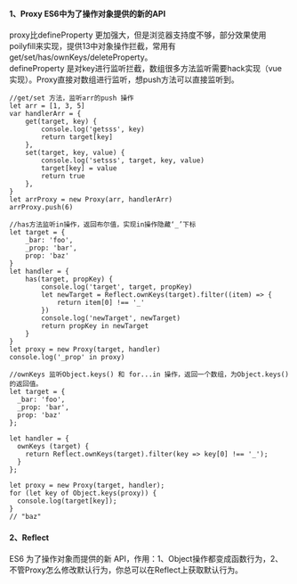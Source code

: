#### 1、Proxy ES6中为了操作对象提供的新的API 
proxy比defineProperty 更加强大，但是浏览器支持度不够，部分效果使用poilyfill来实现，提供13中对象操作拦截，常用有get/set/has/ownKeys/deleteProperty。<br>
defineProperty 是对key进行监听拦截，数组很多方法监听需要hack实现（vue实现）。Proxy直接对数组进行监听，想push方法可以直接监听到。<br>

```
//get/set 方法，监听arr的push 操作
let arr = [1, 3, 5]
var handlerArr = {
    get(target, key) {
        console.log('getsss', key)
        return target[key]
    },
    set(target, key, value) {
        console.log('setsss', target, key, value)
        target[key] = value
        return true
    },
}
let arrProxy = new Proxy(arr, handlerArr)
arrProxy.push(6)
```

```
//has方法监听in操作，返回布尔值，实现in操作隐藏‘_’下标
let target = {
    _bar: 'foo',
    _prop: 'bar',
    prop: 'baz'
}
let handler = {
    has(target, propKey) {
        console.log('target', target, propKey)
        let newTarget = Reflect.ownKeys(target).filter((item) => {
            return item[0] !== '_'
        })
        console.log('newTarget', newTarget)
        return propKey in newTarget
    }
}
let proxy = new Proxy(target, handler)
console.log('_prop' in proxy)
```
```
//ownKeys 监听Object.keys() 和 for...in 操作，返回一个数组，为Object.keys() 的返回值。
let target = {
  _bar: 'foo',
  _prop: 'bar',
  prop: 'baz'
};

let handler = {
  ownKeys (target) {
    return Reflect.ownKeys(target).filter(key => key[0] !== '_');
  }
};

let proxy = new Proxy(target, handler);
for (let key of Object.keys(proxy)) {
  console.log(target[key]);
}
// "baz"
```

#### 2、Reflect
ES6 为了操作对象而提供的新 API，作用：1、Object操作都变成函数行为，2、不管Proxy怎么修改默认行为，你总可以在Reflect上获取默认行为。<br>


